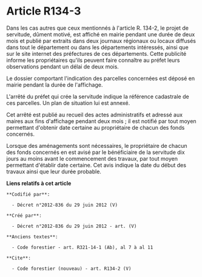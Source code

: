 # Article R134-3

Dans les cas autres que ceux mentionnés à l'article R. 134-2, le projet de servitude, dûment motivé, est affiché en mairie
pendant une durée de deux mois et publié par extraits dans deux journaux régionaux ou locaux diffusés dans tout le
département ou dans les départements intéressés, ainsi que sur le site internet des préfectures de ces départements. Cette
publicité informe les propriétaires qu'ils peuvent faire connaître au préfet leurs observations pendant un délai de deux
mois.

Le dossier comportant l'indication des parcelles concernées est déposé en mairie pendant la durée de l'affichage.

L'arrêté du préfet qui crée la servitude indique la référence cadastrale de ces parcelles. Un plan de situation lui est
annexé.

Cet arrêté est publié au recueil des actes administratifs et adressé aux maires aux fins d'affichage pendant deux mois ; il
est notifié par tout moyen permettant d'obtenir date certaine au propriétaire de chacun des fonds concernés.

Lorsque des aménagements sont nécessaires, le propriétaire de chacun des fonds concernés en est avisé par le bénéficiaire de
la servitude dix jours au moins avant le commencement des travaux, par tout moyen permettant d'établir date certaine. Cet
avis indique la date du début des travaux ainsi que leur durée probable.

**Liens relatifs à cet article**

	**Codifié par**:

	  - Décret n°2012-836 du 29 juin 2012 (V)

	**Créé par**:

	  - Décret n°2012-836 du 29 juin 2012 - art. (V)

	**Anciens textes**:

	  - Code forestier - art. R321-14-1 (Ab), al 7 à al 11

	**Cite**:

	  - Code forestier (nouveau) - art. R134-2 (V)
